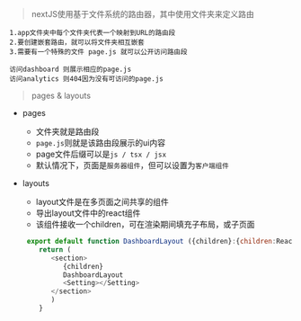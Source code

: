 >nextJS使用基于文件系统的路由器，其中使用文件夹来定义路由
```
1.app文件夹中每个文件夹代表一个映射到URL的路由段
2.要创建嵌套路由，就可以将文件夹相互嵌套
3.需要有一个特殊的文件 page.js 就可以公开访问路由段

访问dashboard 则展示相应的page.js
访问analytics 则404因为没有可访问的page.js

```

>pages & layouts

* pages
  * 文件夹就是路由段
  * `page.js`则就是该路由段展示的ui内容
  * page文件后缀可以是`js / tsx / jsx`
  * 默认情况下，页面是`服务器组件`，但可以设置为`客户端组件`


* layouts
  * layout文件是在多页面之间共享的组件
  * 导出layout文件中的react组件
  * 该组件接收一个children，可在渲染期间填充子布局，或子页面
  ```javascript
   export default function DashboardLayout ({children}:{children:React.ReactNode}){
      return (
         <section>
            {children}
            DashboardLayout
            <Setting></Setting>
         </section>
         )
      }
  ```